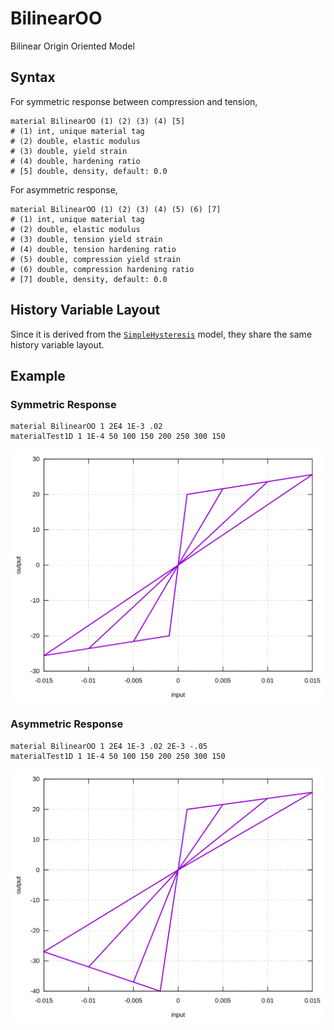 # BilinearOO

Bilinear Origin Oriented Model

## Syntax

For symmetric response between compression and tension,

```
material BilinearOO (1) (2) (3) (4) [5]
# (1) int, unique material tag
# (2) double, elastic modulus
# (3) double, yield strain
# (4) double, hardening ratio
# [5] double, density, default: 0.0
```

For asymmetric response,

```
material BilinearOO (1) (2) (3) (4) (5) (6) [7]
# (1) int, unique material tag
# (2) double, elastic modulus
# (3) double, tension yield strain
# (4) double, tension hardening ratio
# (5) double, compression yield strain
# (6) double, compression hardening ratio
# [7] double, density, default: 0.0
```

## History Variable Layout

Since it is derived from the [`SimpleHysteresis`](../Hysteresis/SimpleHysteresis.md) model, they share the same history variable layout.

## Example

### Symmetric Response

```
material BilinearOO 1 2E4 1E-3 .02
materialTest1D 1 1E-4 50 100 150 200 250 300 150
```

![example one](BilinearOO.EX1.svg)

### Asymmetric Response

```
material BilinearOO 1 2E4 1E-3 .02 2E-3 -.05
materialTest1D 1 1E-4 50 100 150 200 250 300 150
```

![example two](BilinearOO.EX2.svg)
